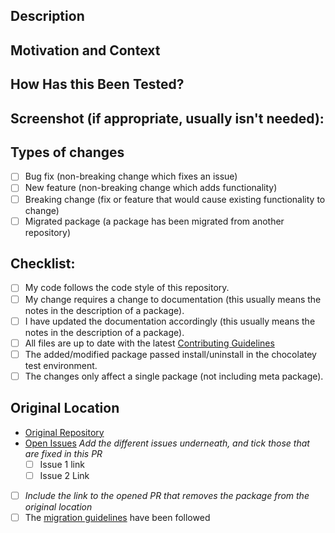 <!-- Provide a general summary of your changes in the Title above, prefixed with (packageName) -->

## Description
<!-- Describe your changes in detail -->

## Motivation and Context
<!-- Why is this change required? What problem does it solve? -->
<!-- If it fixes an open issue, please link to the issue here. -->
<!-- Use fixes/fixed when referencing the issue -->

## How Has this Been Tested?
<!-- Please describe in detail how you tested your changes. -->
<!-- Include details of your testing environment, and the tests you ran to -->
<!-- see how your change affects other areas of the script, etc. -->

## Screenshot (if appropriate, usually isn't needed):

## Types of changes
<!-- What types of changes does your code introduce? Put an `x` in all the boxes that apply: -->
- [ ] Bug fix (non-breaking change which fixes an issue)
- [ ] New feature (non-breaking change which adds functionality)
- [ ] Breaking change (fix or feature that would cause existing functionality to change)
- [ ] Migrated package (a package has been migrated from another repository)

## Checklist:
<!-- Go over all the following points, and put an `x` in all the boxes that apply. -->
<!-- If you're unsure about any of these, don't hesitate to ask. We're here to help! -->
- [ ] My code follows the code style of this repository.
- [ ] My change requires a change to documentation (this usually means the notes in the description of a package).
- [ ] I have updated the documentation accordingly (this usually means the notes in the description of a package).
- [ ] All files are up to date with the latest [Contributing Guidelines](https://github.com/chocolatey/chocolatey-coreteampackages/blob/master/CONTRIBUTING.md)
- [ ] The added/modified package passed install/uninstall in the chocolatey test environment.
- [ ] The changes only affect a single package (not including meta package).

<!-- The following section can be removed if the package has not been migrated from another location -->
## Original Location
- [Original Repository](add_link_to_original_repository_location)
- [Open Issues](link_to_the_generic_location_of_open_issues) *Add the different issues underneath, and tick those that are fixed in this PR*
  - [ ] Issue 1 link
  - [ ] Issue 2 Link
- [ ] *Include the link to the opened PR that removes the package from the original location*
- [ ] The [migration guidelines](https://github.com/chocolatey/chocolatey-coreteampackages/wiki/Package-migration-process) have been followed
